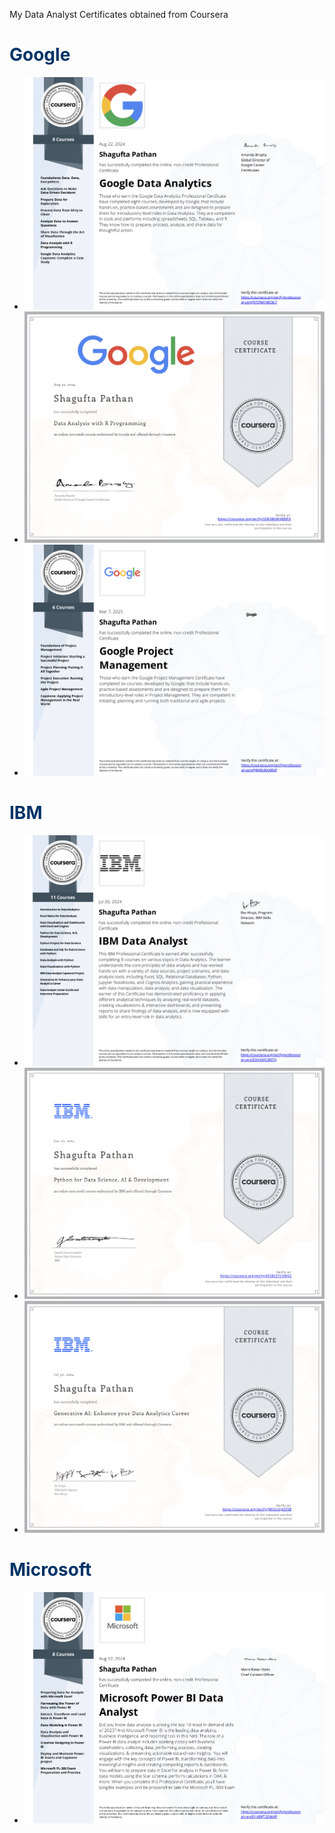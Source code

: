 My Data Analyst Certificates obtained from Coursera

# <span style="color:#003366;">Google</span>

- ![](/Google_DA/Google_Data_Anlytics.png)
- ![](/Google_DA/Google_R.png)
- ![](/Google_PM/Google_PM.png)
  
# <span style="color:#003366;">IBM</span>

- ![](/IBM_DA/IBM_DA.png)
- ![](/IBM_DA/IBM_Python.png)
- ![](/IBM_DA/IBM_AI.png)

# <span style="color:#003366;">Microsoft</span>

- ![](/Microsoft/Microsoft_BI.png)

